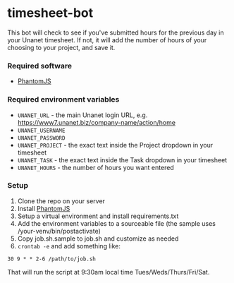 timesheet-bot
=============

This bot will check to see if you've submitted hours for the previous day in your Unanet timesheet.  If not, it will add the number of hours of your choosing to your project, and save it.

### Required software
* [PhantomJS](http://phantomjs.org/download.html)

### Required environment variables
* `UNANET_URL` - the main Unanet login URL, e.g. https://www7.unanet.biz/company-name/action/home
* `UNANET_USERNAME`
* `UNANET_PASSWORD`
* `UNANET_PROJECT` - the exact text inside the Project dropdown in your timesheet
* `UNANET_TASK` - the exact text inside the Task dropdown in your timesheet
* `UNANET_HOURS` - the number of hours you want entered

### Setup

1. Clone the repo on your server
2. Install [PhantomJS](http://phantomjs.org/download.html)
3. Setup a virtual environment and install requirements.txt
4. Add the environment variables to a sourceable file (the sample uses /your-venv/bin/postactivate)
5. Copy job.sh.sample to job.sh and customize as needed
6. `crontab -e` and add something like:
```
30 9 * * 2-6 /path/to/job.sh
```
That will run the script at 9:30am local time Tues/Weds/Thurs/Fri/Sat.
